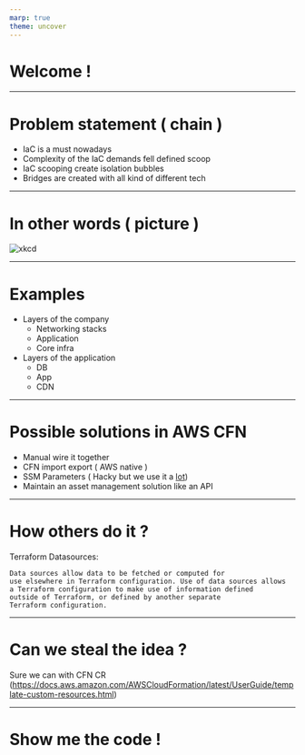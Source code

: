 ```yaml
---
marp: true
theme: uncover
---
```


# Welcome !

---

# Problem statement ( chain )

 - IaC is a must nowadays
 - Complexity of the IaC demands fell defined scoop 
 - IaC scooping create isolation bubbles
 - Bridges are created with all kind of different tech

---

# In other words ( picture )
![xkcd](https://imgs.xkcd.com/comics/sandboxing_cycle.png)

---

# Examples

 - Layers of the company
    - Networking stacks
    - Application
    - Core infra
 - Layers of the application
    - DB
    - App
    - CDN

---

# Possible solutions in AWS CFN

 - Manual wire it together
 - CFN import export ( AWS native ) 
 - SSM Parameters ( Hacky but we use it a [lot](https://medium.com/nordcloud-engineering/decoupling-iac-with-ssm-parameter-store-8f38feae3936))
 - Maintain an asset management solution like an API

---

# How others do it ?

Terraform Datasources:
```
Data sources allow data to be fetched or computed for
use elsewhere in Terraform configuration. Use of data sources allows
a Terraform configuration to make use of information defined
outside of Terraform, or defined by another separate
Terraform configuration.
```

---

# Can we steal the idea ?

Sure we can with CFN CR (https://docs.aws.amazon.com/AWSCloudFormation/latest/UserGuide/template-custom-resources.html)

---

# Show me the code ! 
